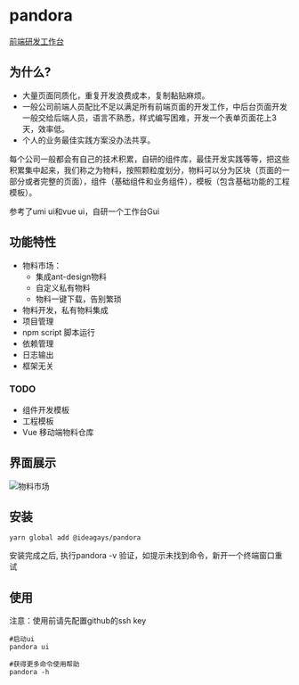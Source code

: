 # pandora

[前端研发工作台](https://ideagay.github.io/pandora-doc/)

## 为什么?

* 大量页面同质化，重复开发浪费成本，复制黏贴麻烦。
* 一般公司前端人员配比不足以满足所有前端页面的开发工作，中后台页面开发一般交给后端人员，语言不熟悉，样式编写困难，开发一个表单页面花上3天，效率低。
* 个人的业务最佳实践方案没办法共享。

每个公司一般都会有自己的技术积累，自研的组件库，最佳开发实践等等，把这些积累集中起来，我们称之为物料，按照颗粒度划分，物料可以分为区块（页面的一部分或者完整的页面），组件（基础组件和业务组件），模板（包含基础功能的工程模板）。

参考了umi ui和vue ui，自研一个工作台Gui

## 功能特性

* 物料市场：
    * 集成ant-design物料
    * 自定义私有物料
    * 物料一键下载，告别繁琐
* 物料开发，私有物料集成
* 项目管理
* npm script 脚本运行
* 依赖管理
* 日志输出
* 框架无关

### TODO

* 组件开发模板
* 工程模板
* Vue 移动端物料仓库


## 界面展示

![物料市场](https://img.souche.com/f2e/7f99f7f3e26967adaf208d0d5cbaacd1.jpg)


## 安装

```
yarn global add @ideagays/pandora
```

安装完成之后, 执行pandora -v 验证，如提示未找到命令，新开一个终端窗口重试

## 使用

注意：使用前请先配置github的ssh key

```
#启动ui
pandora ui

#获得更多命令使用帮助
pandora -h
```

